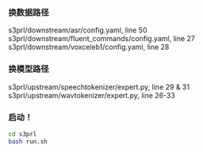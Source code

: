 ### 换数据路径
s3prl/downstream/asr/config.yaml, line 50
s3prl/downstream/fluent_commands/config.yaml, line 27
s3prl/downstream/voxceleb1/config.yaml, line 28

### 换模型路径
s3prl/upstream/speechtokenizer/expert.py, line 29 & 31
s3prl/upstream/wavtokenizer/expert.py, line 26-33

### 启动！
```bash
cd s3prl
bash run.sh